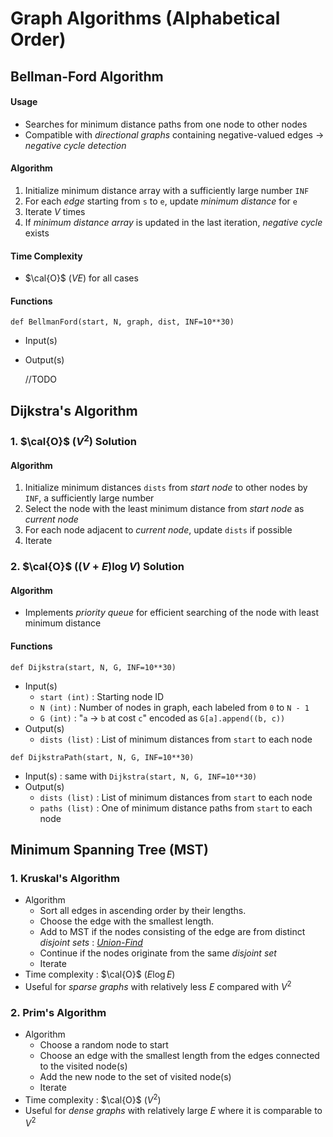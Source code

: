 # **Graph Algorithms (Alphabetical Order)**

## **Bellman-Ford Algorithm**
#### **Usage**
* Searches for minimum distance paths from one node to other nodes
* Compatible with *directional graphs* containing negative-valued edges $\rightarrow$ *negative cycle detection*

#### **Algorithm**
1. Initialize minimum distance array with a sufficiently large number `INF`
2. For each *edge* starting from `s` to `e`, update *minimum distance* for `e`
3. Iterate $V$ times
4. If *minimum distance array* is updated in the last iteration, *negative cycle* exists

#### **Time Complexity**
* $\cal{O}$ $(VE)$ for all cases

#### **Functions**
`def BellmanFord(start, N, graph, dist, INF=10**30)`
* Input(s)
* Output(s)

  //TODO

## **Dijkstra's Algorithm**
### **1. $\cal{O}$ $(V^2)$ Solution**
#### **Algorithm**
1. Initialize minimum distances `dists` from *start node* to other nodes by `INF`, a sufficiently large number
2. Select the node with the least minimum distance from *start node* as *current node*
3. For each node adjacent to *current node*, update `dists` if possible
4. Iterate

### **2. $\cal{O}$ $((V + E) \log V)$ Solution**
#### **Algorithm**
* Implements *priority queue* for efficient searching of the node with least minimum distance

#### **Functions**
`def Dijkstra(start, N, G, INF=10**30)`
* Input(s)
  * `start (int)` : Starting node ID
  * `N (int)` : Number of nodes in graph, each labeled from `0` to `N - 1`
  * `G (int)` : "`a` $\rightarrow$ `b` at cost `c`" encoded as `G[a].append((b, c))`
* Output(s)
  * `dists (list)` : List of minimum distances from `start` to each node

`def DijkstraPath(start, N, G, INF=10**30)`
* Input(s) : same with `Dijkstra(start, N, G, INF=10**30)`
* Output(s)
  * `dists (list)` : List of minimum distances from `start` to each node
  * `paths (list)` : One of minimum distance paths from `start` to each node


## **Minimum Spanning Tree (MST)**
### **1. Kruskal's Algorithm**
* Algorithm
  * Sort all edges in ascending order by their lengths.
  * Choose the edge with the smallest length.
  * Add to MST if the nodes consisting of the edge are from distinct *disjoint sets* : *<u>Union-Find</u>*
  * Continue if the nodes originate from the same *disjoint set*
  * Iterate
* Time complexity : $\cal{O}$ $(E \log E)$
* Useful for *sparse graphs* with relatively less $E$ compared with $V^2$

### **2. Prim's Algorithm**
* Algorithm
  * Choose a random node to start
  * Choose an edge with the smallest length from the edges connected to the visited node(s)
  * Add the new node to the set of visited node(s)
  * Iterate
* Time complexity : $\cal{O}$ $(V^2)$
* Useful for *dense graphs* with relatively large $E$ where it is comparable to $V^2$



